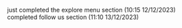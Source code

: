 just completed the explore menu section (10:15 12/12/2023)<br>
completed follow us section (11:10 13/12/2023)
